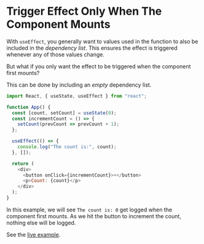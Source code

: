# Trigger Effect Only When The Component Mounts

With `useEffect`, you generally want to values used in the function to also be
included in the _dependency list_. This ensures the effect is triggered
whenever any of those values change.

But what if you only want the effect to be triggered when the component first
mounts?

This can be done by including an _empty_ dependency list.

```javascript
import React, { useState, useEffect } from "react";

function App() {
  const [count, setCount] = useState(0);
  const incrementCount = () => {
    setCount(prevCount => prevCount + 1);
  };

  useEffect(() => {
    console.log("The count is:", count);
  }, []);

  return (
    <div>
      <button onClick={incrementCount}>+</button>
      <p>Count: {count}</p>
    </div>
  );
}
```

In this example, we will see `The count is: 0` get logged when the component
first mounts. As we hit the button to increment the count, nothing else will be
logged.

See the [live example](https://codesandbox.io/s/mystifying-currying-l2rw2).
